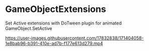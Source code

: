 # GameObjectExtensions

Set Active extensions with DoTween plugin for animated GameObject.SetActive

https://user-images.githubusercontent.com/17832838/171404058-1e8bab96-b391-410e-ad7b-f177e613d279.mp4

